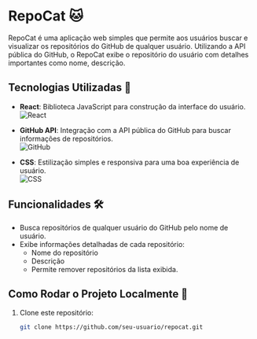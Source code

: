 # RepoCat 🐱

RepoCat é uma aplicação web simples que permite aos usuários buscar e visualizar os repositórios do GitHub de qualquer usuário. Utilizando a API pública do GitHub, o RepoCat exibe o repositório do usuário com detalhes importantes como nome, descrição.

## Tecnologias Utilizadas 🚀

- **React**: Biblioteca JavaScript para construção da interface do usuário.  
  ![React](https://img.shields.io/badge/React-20232A?style=for-the-badge&logo=react&logoColor=61DAFB)

- **GitHub API**: Integração com a API pública do GitHub para buscar informações de repositórios.  
  ![GitHub](https://img.shields.io/badge/GitHub-181717?style=for-the-badge&logo=github)

- **CSS**: Estilização simples e responsiva para uma boa experiência de usuário.  
  ![CSS](https://img.shields.io/badge/CSS-1572B6?style=for-the-badge&logo=css3&logoColor=white)

## Funcionalidades 🛠️

- Busca repositórios de qualquer usuário do GitHub pelo nome de usuário.
- Exibe informações detalhadas de cada repositório:
  - Nome do repositório
  - Descrição
  - Permite remover repositórios da lista exibida.

## Como Rodar o Projeto Localmente 🔧

1. Clone este repositório:
   ```bash
   git clone https://github.com/seu-usuario/repocat.git
